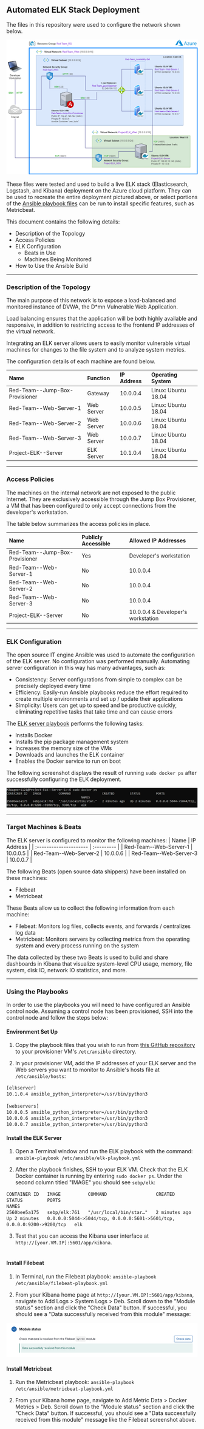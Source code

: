 ## Automated ELK Stack Deployment

The files in this repository were used to configure the network shown below.

![Azure Cloud Infrastructure Diagram](Diagrams/Wagner,_Michael_-_Azure_Cloud_Infrastructure_Diagram.png)

These files were tested and used to build a live ELK stack (Elasticsearch, Logstash, and Kibana) deployment on the Azure cloud platform. They can be used to recreate the entire deployment pictured above, or select portions of the [Ansible playbook files](./Ansible/) can be run to install specific features, such as Metricbeat.

This document contains the following details:

- Description of the Topology
- Access Policies
- ELK Configuration
  - Beats in Use
  - Machines Being Monitored
- How to Use the Ansible Build

---

### Description of the Topology

The main purpose of this network is to expose a load-balanced and monitored instance of DVWA, the D\*mn Vulnerable Web Application.

Load balancing ensures that the application will be both highly available and responsive, in addition to restricting access to the frontend IP addresses of the virtual network.

Integrating an ELK server allows users to easily monitor vulnerable virtual machines for changes to the file system and to analyze system metrics.

The configuration details of each machine are found below.

| Name                           | Function   | IP Address | Operating System    |
|:-------------------------------|:-----------|:-----------|:--------------------|
| Red-Team--Jump-Box-Provisioner | Gateway    | 10.0.0.4   | Linux: Ubuntu 18.04 |
| Red-Team--Web-Server-1         | Web Server | 10.0.0.5   | Linux: Ubuntu 18.04 |
| Red-Team--Web-Server-2         | Web Server | 10.0.0.6   | Linux: Ubuntu 18.04 |
| Red-Team--Web-Server-3         | Web Server | 10.0.0.7   | Linux: Ubuntu 18.04 |
| Project-ELK--Server            | ELK Server | 10.1.0.4   | Linux: Ubuntu 18.04 |

---

### Access Policies

The machines on the internal network are not exposed to the public Internet. They are exclusively accessible through the Jump Box Provisioner, a VM that has been configured to only accept connections from the developer's workstation.

The table below summarizes the access policies in place.

| Name                           | Publicly Accessible | Allowed IP Addresses               |
| :----------------------------- | :------------------ | :--------------------------------- |
| Red-Team--Jump-Box-Provisioner | Yes                 | Developer's workstation            |
| Red-Team--Web-Server-1         | No                  | 10.0.0.4                           |
| Red-Team--Web-Server-2         | No                  | 10.0.0.4                           |
| Red-Team--Web-Server-3         | No                  | 10.0.0.4                           |
| Project-ELK--Server            | No                  | 10.0.0.4 & Developer's workstation |

---

### ELK Configuration

The open source IT engine Ansible was used to automate the configuration of the ELK server. No configuration was performed manually. Automating server configuration in this way has many advantages, such as:

- Consistency: Server configurations from simple to complex can be precisely deployed every time
- Efficiency: Easily-run Ansible playbooks reduce the effort required to create multiple environments and set up / update their applications
- Simplicity: Users can get up to speed and be productive quickly, eliminating repetitive tasks that take time and can cause errors

The [ELK server playbook](./Ansible/02-config-elk-server-with-docker.yml) performs the following tasks:

- Installs Docker
- Installs the pip package management system
- Increases the memory size of the VMs
- Downloads and launches the ELK container
- Enables the Docker service to run on boot

The following screenshot displays the result of running `sudo docker ps` after successfully configuring the ELK deployment.

![sudo docker ps output](./Images/docker_ps_output.png)

---

### Target Machines & Beats

The ELK server is configured to monitor the following machines:
| Name                   | IP Address |
| :--------------------- | :--------- |
| Red-Team--Web-Server-1 | 10.0.0.5   |
| Red-Team--Web-Server-2 | 10.0.0.6   |
| Red-Team--Web-Server-3 | 10.0.0.7   |

The following Beats (open source data shippers) have been installed on these machines:
- Filebeat
- Metricbeat

These Beats allow us to collect the following information from each machine:
- Filebeat: Monitors log files, collects events, and forwards / centralizes log data
- Metricbeat: Monitors servers by collecting metrics from the operating system and every process running on the system

The data collected by these two Beats is used to build and share dashboards in Kibana that visualize system-level CPU usage, memory, file system, disk IO, network IO statistics, and more.

---

### Using the Playbooks

In order to use the playbooks you will need to have configured an Ansible control node. Assuming a control node has been provisioned, SSH into the control node and follow the steps below:

#### Environment Set Up
1. Copy the playbook files that you wish to run from [this GitHub repository](./Ansible/) to your provisioner VM's `/etc/ansible` directory.


2. In your provisioner VM, add the IP addresses of your ELK server and the Web servers you want to monitor to Ansible's hosts file at `/etc/ansible/hosts`:

```
[elkserver]
10.1.0.4 ansible_python_interpreter=/usr/bin/python3

[webservers]
10.0.0.5 ansible_python_interpreter=/usr/bin/python3
10.0.0.6 ansible_python_interpreter=/usr/bin/python3
10.0.0.7 ansible_python_interpreter=/usr/bin/python3
```
  
#### Install the ELK Server
1. Open a Terminal window and run the ELK playbook with the command: `ansible-playbook /etc/ansible/elk-playbook.yml`

2. After the playbook finishes, SSH to your ELK VM. Check that the ELK Docker container is running by entering `sudo docker ps`. Under the second column titled "IMAGE" you should see `sebp/elk`:

```
CONTAINER ID   IMAGE          COMMAND                  CREATED         STATUS         PORTS                                                                    NAMES
2560bee5a175   sebp/elk:761   "/usr/local/bin/star…"   2 minutes ago   Up 2 minutes   0.0.0.0:5044->5044/tcp, 0.0.0.0:5601->5601/tcp, 0.0.0.0:9200->9200/tcp   elk
```
3. Test that you can access the Kibana user interface at `http://[your.VM.IP]:5601/app/kibana`.
<br></br>
#### Install Filebeat
1. In Terminal, run the Filebeat playbook: `ansible-playbook /etc/ansible/filebeat-playbook.yml`

2. From your Kibana home page at `http://[your.VM.IP]:5601/app/kibana`, navigate to Add Logs > System Logs > Deb. Scroll down to the "Module status" section and click the "Check Data" button. If successful, you should see a "Data successfully received from this module" message:

![Filebeat data received](./Images/filebeat-data-received.png)

#### Install Metricbeat
1. Run the Metricbeat playbook: `ansible-playbook /etc/ansible/metricbeat-playbook.yml`

2. From your Kibana home page, navigate to Add Metric Data > Docker Metrics > Deb. Scroll down to the "Module status" section and click the "Check Data" button. If successful, you should see a "Data successfully received from this module" message like the Filebeat screenshot above.
